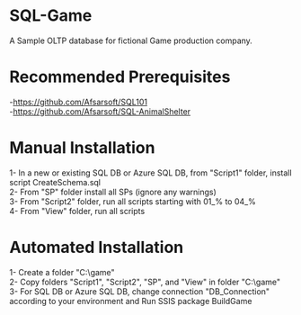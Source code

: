 # SQL-Game
A Sample OLTP database for fictional Game production company. <br />

# Recommended Prerequisites
-https://github.com/Afsarsoft/SQL101 <br />
-https://github.com/Afsarsoft/SQL-AnimalShelter <br />

# Manual Installation 
1- In a new or existing SQL DB or Azure SQL DB, from "Script1" folder, install script CreateSchema.sql <br />
2- From "SP" folder install all SPs (ignore any warnings) <br />
3- From "Script2" folder, run all scripts starting with 01_% to 04_% <br />
4- From "View" folder, run all scripts <br />

# Automated Installation 
1- Create a folder "C:\game" <br />
2- Copy folders "Script1", "Script2", "SP", and "View" in folder "C:\game" <br /> 
3- For SQL DB or Azure SQL DB, change connection "DB_Connection" according to your environment and Run SSIS package BuildGame <br />

